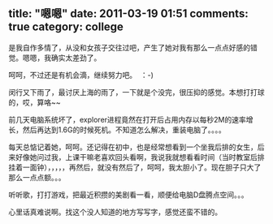 title: "嗯嗯"
date: 2011-03-19 01:51
comments: true
category: college
--------------------

是我自作多情了，从没和女孩子交往过吧，产生了她对我有那么一点点好感的错觉。嗯嗯，我确实太差劲了。

呵呵，不过还是有机会滴，继续努力吧。  ：-)

闵行又下雨了，最讨厌上海的雨了，一下就是个没完，很压抑的感觉。本想打打球的，哎，算咯~~

前几天电脑系统坏了，explorer进程竟然在打开后占用内存以每秒2M的速率增长，然后再达到1.6G的时候死机。不知道怎么解决，重装电脑了。。。。

<!-- more -->

每天总惦记着她，呵呵。还记得在初中，也是经常想看到一个坐我后排的女生，后来好像她问过我，上课干嘛老喜欢回头看啊，我说我就想看看时间（当时教室后排挂着一面钟），，，，，再然后，就没有然后了，呵呵，我太胆小了。现在胆子只大了那么一点点额。。。

听听歌，打打游戏，把最近积攒的美剧看一看，顺便给电脑D盘腾点空间。。。

心里话真难说啊。找这个没人知道的地方写写字，感觉还蛮不错的。


